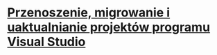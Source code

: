 # [Przenoszenie, migrowanie i uaktualnianie projektów programu Visual Studio](port-migrate-and-upgrade-visual-studio-projects.md)

